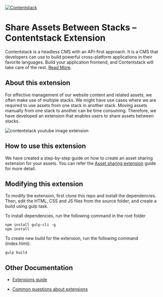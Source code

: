 [![Contentstack](https://www.contentstack.com/assets/blt440aad5a09c89b2f/contentstack_icon.svg)](https://www.contentstack.com/)

# Share Assets Between Stacks  – Contentstack Extension

Contentstack is a headless CMS with an API-first approach. It is a CMS that developers can use to build powerful cross-platform applications in their favorite languages. Build your application frontend, and Contentstack will take care of the rest. [Read More](https://www.contentstack.com/).

## About this extension

For effective management of our website content and related assets, we often make use of multiple stacks. We might have use cases where we are required to use assets from one stack in another stack. Moving assets manually from one stack to another can be time consuming. Therefore, we have developed an extension that enables users to share assets between stacks.

![contentstack youtube image extension](https://user-images.githubusercontent.com/29656920/92005785-84921c00-ed61-11ea-911a-0e13cf190a2f.png)

## How to use this extension

We have created a step-by-step guide on how to create an asset sharing extension for your assets. You can refer the [Asset sharing extension](#) guide for more detail.

## Modifying this extension

To modify the extension, first clone this repo and install the dependencies. Then, edit the HTML, CSS and JS files from the source folder, and create a build using gulp task.

To install dependencies, run the following command in the root folder

    npm install gulp-cli -g 
    npm install
    
To create new build for the extension, run the following command (index.html):

    gulp build

## Other Documentation

-   [Extensions guide](https://www.contentstack.com/docs/guide/extensions)
    
-   [Common questions about extensions](https://www.contentstack.com/docs/faqs#extensions)


